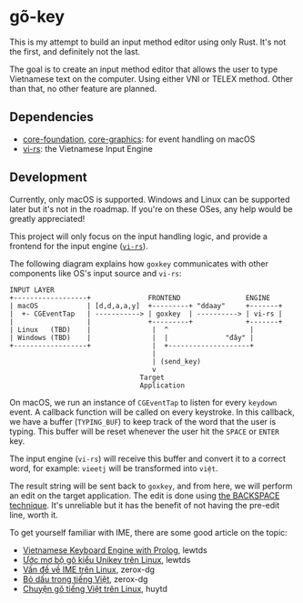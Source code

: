 # gõ-key

This is my attempt to build an input method editor using only Rust. It's not the first, and definitely not the last.

The goal is to create an input method editor that allows the user to type Vietnamese text on the computer. Using
either VNI or TELEX method. Other than that, no other feature are planned.

## Dependencies

- [core-foundation](https://crates.io/crates/core-foundation), [core-graphics](https://crates.io/crates/core-graphics): for event handling on macOS
- [vi-rs](https://github.com/zerox-dg/vi-rs): the Vietnamese Input Engine

## Development

Currently, only macOS is supported. Windows and Linux can be supported later but it's not
in the roadmap. If you're on these OSes, any help would be greatly appreciated!

This project will only focus on the input handling logic, and provide a frontend for the
input engine ([`vi-rs`](https://github.com/zerox-dg/vi-rs)).

The following diagram explains how `goxkey` communicates with other components like OS's input source and `vi-rs`:

```
INPUT LAYER
+------------------+              FRONTEND                ENGINE
| macOS            | [d,d,a,a,y]  +---------+ "ddaay"     +-------+
|  +- CGEventTap   | -----------> | goxkey  | ----------> | vi-rs |
|                  |              +---------+             +-------+
| Linux   (TBD)    |               |  ^                    |
| Windows (TBD)    |               |  |              "đây" |
+------------------+               |  +--------------------+
                                   |
                                   | (send_key)
                                   v
                                Target
                                Application
```

On macOS, we run an instance of `CGEventTap` to listen for every `keydown` event. A callback function will be called
on every keystroke. In this callback, we have a buffer (`TYPING_BUF`) to keep track of the word that the user is typing.
This buffer will be reset whenever the user hit the `SPACE` or `ENTER` key.

The input engine (`vi-rs`) will receive this buffer and convert it to a correct word, for example: `vieetj` will be
transformed into `việt`.

The result string will be sent back to `goxkey`, and from here, we will perform an edit on the target application. The edit
is done using [the BACKSPACE technique](https://notes.huy.rocks/posts/go-tieng-viet-linux.html#k%C4%A9-thu%E1%BA%ADt-backspace). It's
unreliable but it has the benefit of not having the pre-edit line, worth it.

To get yourself familiar with IME, there are some good article on the topic:

- [Vietnamese Keyboard Engine with Prolog](https://followthe.trailing.space/To-the-Root-of-the-Tree-dc170bf0e8de44a6b812ca3e01025236?p=0dd31fe76ebd45dca5b4466c9441fa1c&pm=s), lewtds
- [Ước mơ bộ gõ kiểu Unikey trên Linux](https://followthe.trailing.space/To-the-Root-of-the-Tree-dc170bf0e8de44a6b812ca3e01025236?p=9b12cc2fcdbe43149b10eefc7db6b161&pm=s), lewtds
- [Vấn đề về IME trên Linux](https://viethung.space/blog/2020/07/21/Van-de-ve-IME-tren-Linux/), zerox-dg
- [Bỏ dấu trong tiếng Việt](https://viethung.space/blog/2020/07/14/Bo-dau-trong-tieng-Viet/), zerox-dg
- [Chuyện gõ tiếng Việt trên Linux](https://notes.huy.rocks/posts/go-tieng-viet-linux.html), huytd



